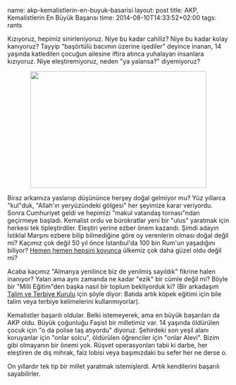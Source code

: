 name: akp-kemalistlerin-en-buyuk-basarisi
layout: post
title: AKP, Kemalistlerin En Büyük Başarısı
time: 2014-08-10T14:33:52+02:00
tags: rants

Kızıyoruz, hepimiz sinirleniyoruz. Niye bu kadar cahiliz? Niye bu kadar kolay kanıyoruz? Tayyip "başörtülü bacımın üzerine işediler" deyince inanan, 14 yaşında katledilen çocuğun ailesine iftira atınca yuhalayan insanlara kızıyoruz. Niye eleştiremiyoruz, neden "ya yalansa?" diyemiyoruz?

<a href="https://picasaweb.google.com/lh/photo/e5axki3B9fGnHmqXYheImPyZMD2EXa6dWc_79gKSrh4?feat=embedwebsite" style="text-align:center; display:block;"><img src="https://lh3.googleusercontent.com/-zSez1jgjiJU/U-dq6fryGeI/AAAAAAAACsM/jCMLRFgkHhY/s400/63655.jpg" height="265" width="400" /></a>

Biraz arkamıza yaslanıp düşününce herşey doğal gelmiyor mu? Yüz yıllarca "kul"duk, "Allah'ın yeryüzündeki gölgesi" her şeyimize karar veriyordu. Sonra Cumhuriyet geldi ve hepimizi "makul vatandaş tornası"ndan geçirmeye başladı. Kemalist ordu ve bürokratlar yeni bir "ulus" yaratmak için herkesi tek tipleştirdiler. Eleştiri yerine ezber önem kazandı. Şimdi adayın İstiklal Marşını ezbere bilip bilmediğine göre oy verenlerin olması doğal değil mi? Kaçımız çok değil 50 yıl önce İstanbul'da 100 bin Rum'un yaşadığını biliyor? <a href="https://picasaweb.google.com/112756778055196275739/67EylulOlaylar02#5476053561105802994">Hemen hemen hepsini kovunca</a> ülkemiz çok daha güzel oldu değil mi?

Acaba kaçımız "Almanya yenilince biz de yenilmiş sayıldık" fikrine halen inanıyor? Yalan ama aynı zamanda ne kadar "ezik" bir cümle değil mi? Böyle bir "Milli Eğitim"den başka nasıl bir toplum bekliyorduk ki? (Bir arkadaşım <a href="http://ttkb.meb.gov.tr/">Talim ve Terbiye Kurulu</a> için şöyle diyor: Batıda artık köpek eğitimi için bile talim veya terbiye kelimelerini kullanmıyorlar).

Kemalistler başarılı oldular. Belki istemeyerek, ama en büyük başarıları da AKP oldu. Büyük çoğunluğu Faşist bir milletimiz var. 14 yaşında öldürülen çocuk için "o da polise taş atıyordu" diyoruz. Şehirdeki son yeşil alanı koruyanlar için "onlar solcu", öldürülen öğrenciler için "onlar Alevi". Bizim gibi olmayanın bir önemi yok. Rüşvet operasyonları tabii ki darbe, her eleştiren de dış mihrak, faiz lobisi veya başımızdaki bu sefer her ne derse o.

On yıllardır tek tip bir millet yaratmak istemişlerdi. Artık kendilerini başarılı sayabilirler.
